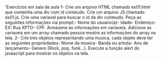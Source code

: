 'Exercícios em sala de aula
1- Crie um arquivo HTML chamado ex01.html que contenha uma div com id conteudo.
Crie um arquivo JS chamado ex01.js.
Crie uma variavel para buscar o id da div conteudo.
Peça as seguintes informações via prompt:- Nome do usuario(a)- Idade- Endereço- EX: Rua XPTO- CPF.
Armazene as informações em variaveis.
Adicione as variaveis em um array chamado pessoa mostre as informações do array na tela.
2- Crie tres objetos representando uma musica, cada objeto deve ter as seguintes propriedades- Nome da musica- Banda ou artista- Ano de lançamento- Genero (Rock, pop, funk...).
Execute a função alert do javascript para mostrar os objetos na tela.